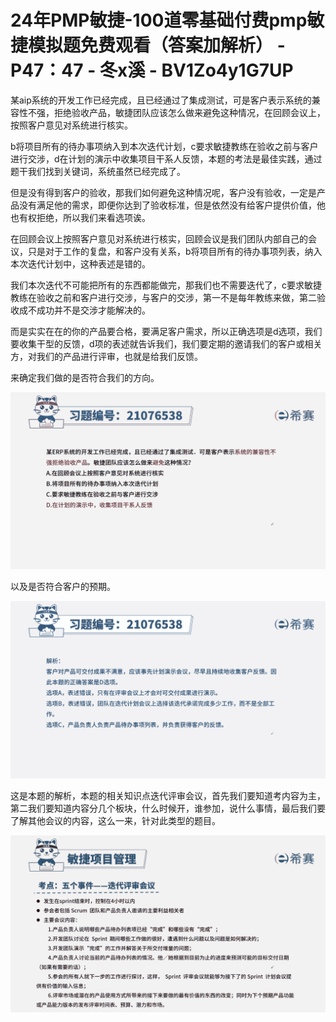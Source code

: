 # 24年PMP敏捷-100道零基础付费pmp敏捷模拟题免费观看（答案加解析） - P47：47 - 冬x溪 - BV1Zo4y1G7UP

某aip系统的开发工作已经完成，且已经通过了集成测试，可是客户表示系统的兼容性不强，拒绝验收产品，敏捷团队应该怎么做来避免这种情况，在回顾会议上，按照客户意见对系统进行核实。

b将项目所有的待办事项纳入到本次迭代计划，c要求敏捷教练在验收之前与客户进行交涉，d在计划的演示中收集项目干系人反馈，本题的考法是最佳实践，通过题干我们找到关键词，系统虽然已经完成了。

但是没有得到客户的验收，那我们如何避免这种情况呢，客户没有验收，一定是产品没有满足他的需求，即便你达到了验收标准，但是依然没有给客户提供价值，他也有权拒绝，所以我们来看选项诶。

在回顾会议上按照客户意见对系统进行核实，回顾会议是我们团队内部自己的会议，只是对于工作的复盘，和客户没有关系，b将项目所有的待办事项列表，纳入本次迭代计划中，这种表述是错的。

我们本次迭代不可能把所有的东西都能做完，那我们也不需要迭代了，c要求敏捷教练在验收之前和客户进行交涉，与客户的交涉，第一不是每年教练来做，第二验收成不成功并不是交涉才能解决的。

而是实实在在的你的产品要合格，要满足客户需求，所以正确选项是d选项，我们要收集干型的反馈，d项的表述就告诉我们，我们要定期的邀请我们的客户或相关方，对我们的产品进行评审，也就是给我们反馈。

来确定我们做的是否符合我们的方向。

![](img/8d0ed3bb9546b1c80f0a4cc9d79fab74_1.png)

以及是否符合客户的预期。

![](img/8d0ed3bb9546b1c80f0a4cc9d79fab74_3.png)

这是本题的解析，本题的相关知识点迭代评审会议，首先我们要知道考内容为主，第二我们要知道内容分几个板块，什么时候开，谁参加，说什么事情，最后我们要了解其他会议的内容，这么一来，针对此类型的题目。



![](img/8d0ed3bb9546b1c80f0a4cc9d79fab74_5.png)